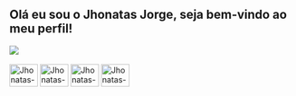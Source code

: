 ## Olá eu sou o Jhonatas Jorge, seja bem-vindo ao meu perfil!

<picture>
  <source
    srcset="https://github-readme-stats.vercel.app/api?username=Jhonatas56&show_icons=true&theme=dark"
    media="(prefers-color-scheme: dark)"
  />
  <source
    srcset="https://github-readme-stats.vercel.app/api?username=Jhonatas56&show_icons=true"
    media="(prefers-color-scheme: light), (prefers-color-scheme: no-preference)"
  />
  <img src="https://github-readme-stats.vercel.app/api?username=Jhonatas56&show_icons=true" />
</picture>

<div style="display: inline_block"><br>
  <img align="center" alt="Jhonatas-Js" height="40" width="50" src="https://cdn.jsdelivr.net/gh/devicons/devicon/icons/javascript/javascript-original.svg" />
  <img align="center" alt="Jhonatas-Jquery" height="40" width="50" src="https://cdn.jsdelivr.net/gh/devicons/devicon/icons/jquery/jquery-original.svg" />
  <img align="center" alt="Jhonatas-CSS" height="40" width="50" src="https://cdn.jsdelivr.net/gh/devicons/devicon/icons/css3/css3-original.svg" />
  <img align="center" alt="Jhonatas-PHP" height="40" width="50" src="https://cdn.jsdelivr.net/gh/devicons/devicon/icons/php/php-original.svg" />
</div>
